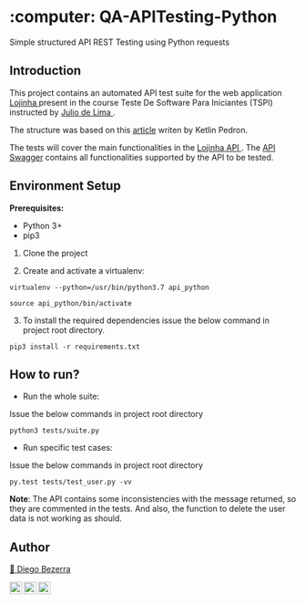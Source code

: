 
<h1 align="left">:computer: QA-APITesting-Python  </h1>

Simple structured API REST Testing using Python requests

## Introduction
This project contains an automated API test suite for the web application <a href="http://165.227.93.41/lojinha-web/"> Lojinha </a> present in the course Teste De Software Para Iniciantes (TSPI) instructed by <a href="https://www.juliodelima.com.br/"> Julio de Lima </a>. 

The structure was based on this <a href="https://medium.com/@pedron.ketlin/testes-de-contrato-a-motiva%C3%A7%C3%A3o-b20c906ed16c">article</a> writen by Ketlin Pedron.

The tests will cover the main functionalities in the <a href="http://165.227.93.41/lojinha">Lojinha API </a>. The <a href="http://165.227.93.41/lojinha-arquivos/Swagger.pdf"> API Swagger</a> contains all functionalities supported by the API to be tested.

## Environment Setup
**Prerequisites:** 
* Python 3+ 
* pip3


1. Clone the project

2. Create and activate a virtualenv:
```
virtualenv --python=/usr/bin/python3.7 api_python 
```
```
source api_python/bin/activate
```

3. To install the required dependencies issue the below command in project root directory.
```
pip3 install -r requirements.txt
```

## How to run?

- Run the whole suite:

Issue the below commands in project root directory
```
python3 tests/suite.py
```

- Run specific test cases: 

Issue the below commands in project root directory
```
py.test tests/test_user.py -vv
```

__Note__: The API contains some inconsistencies with the message returned, so they are commented in the tests. And also, the function to delete the user data is not working as should.


## Author
<a target="_blank" href="https://github.com/diegohdb/diegohdb">👤 Diego Bezerra </a>

<a target="_blank" href="https://www.linkedin.com/in/diegohdb/">
  <img align="left" alt="LinkdeIN" width="22px" src="https://cdn.jsdelivr.net/npm/simple-icons@v3/icons/linkedin.svg" />
</a>
<a target="_blank" href="https://www.instagram.com/diegohdb/">
  <img align="left" alt="Instagram" width="22px" src="https://cdn.jsdelivr.net/npm/simple-icons@v3/icons/instagram.svg" />
</a>
<a target="_blank" href="mailto:diegohdb@gmail.com">
  <img align="left" alt="Gmail" width="22px" src="https://cdn.jsdelivr.net/npm/simple-icons@v3/icons/gmail.svg" />
</a>
